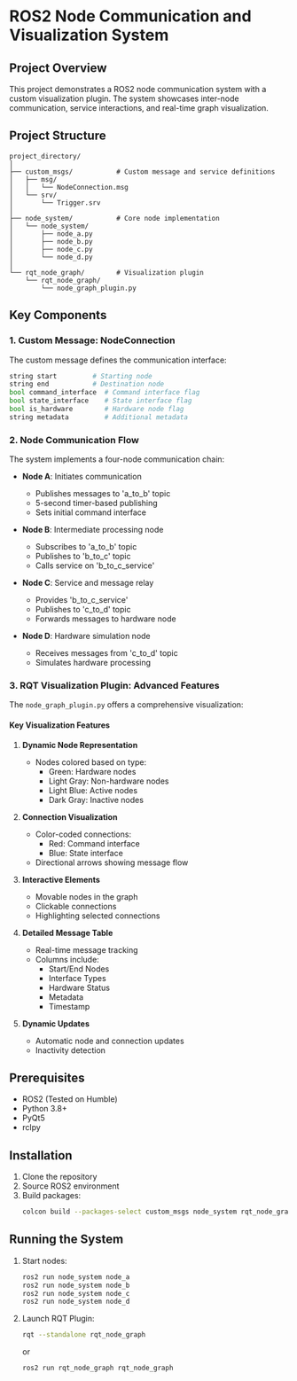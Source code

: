 # ROS2 Node Communication and Visualization System

## Project Overview

This project demonstrates a ROS2 node communication system with a custom visualization plugin. The system showcases inter-node communication, service interactions, and real-time graph visualization.

## Project Structure

```
project_directory/
│
├── custom_msgs/           # Custom message and service definitions
│   ├── msg/
│   │   └── NodeConnection.msg
│   └── srv/
│       └── Trigger.srv
│
├── node_system/           # Core node implementation
│   └── node_system/
│       ├── node_a.py
│       ├── node_b.py
│       ├── node_c.py
│       └── node_d.py
│
└── rqt_node_graph/        # Visualization plugin
    └── rqt_node_graph/
        └── node_graph_plugin.py
```

## Key Components

### 1. Custom Message: NodeConnection

The custom message defines the communication interface:

```python
string start         # Starting node
string end           # Destination node
bool command_interface  # Command interface flag
bool state_interface    # State interface flag
bool is_hardware        # Hardware node flag
string metadata         # Additional metadata
```

### 2. Node Communication Flow

The system implements a four-node communication chain:

- **Node A**: Initiates communication
  - Publishes messages to 'a_to_b' topic
  - 5-second timer-based publishing
  - Sets initial command interface

- **Node B**: Intermediate processing node
  - Subscribes to 'a_to_b' topic
  - Publishes to 'b_to_c' topic
  - Calls service on 'b_to_c_service'

- **Node C**: Service and message relay
  - Provides 'b_to_c_service'
  - Publishes to 'c_to_d' topic
  - Forwards messages to hardware node

- **Node D**: Hardware simulation node
  - Receives messages from 'c_to_d' topic
  - Simulates hardware processing

### 3. RQT Visualization Plugin: Advanced Features

The `node_graph_plugin.py` offers a comprehensive visualization:

#### Key Visualization Features

1. **Dynamic Node Representation**
   - Nodes colored based on type:
     - Green: Hardware nodes
     - Light Gray: Non-hardware nodes
     - Light Blue: Active nodes
     - Dark Gray: Inactive nodes

2. **Connection Visualization**
   - Color-coded connections:
     - Red: Command interface
     - Blue: State interface
   - Directional arrows showing message flow

3. **Interactive Elements**
   - Movable nodes in the graph
   - Clickable connections
   - Highlighting selected connections

4. **Detailed Message Table**
   - Real-time message tracking
   - Columns include:
     - Start/End Nodes
     - Interface Types
     - Hardware Status
     - Metadata
     - Timestamp

5. **Dynamic Updates**
   - Automatic node and connection updates
   - Inactivity detection

## Prerequisites

- ROS2 (Tested on Humble)
- Python 3.8+
- PyQt5
- rclpy

## Installation

1. Clone the repository
2. Source ROS2 environment
3. Build packages:
   ```bash
   colcon build --packages-select custom_msgs node_system rqt_node_graph
   ```

## Running the System

1. Start nodes:
   ```bash
   ros2 run node_system node_a
   ros2 run node_system node_b
   ros2 run node_system node_c
   ros2 run node_system node_d
   ```

2. Launch RQT Plugin:
   ```bash
   rqt --standalone rqt_node_graph
   ```
   or
   ```bash
   ros2 run rqt_node_graph rqt_node_graph
   ```
   

